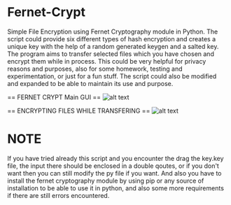 # Fernet-Crypt
Simple File Encryption using Fernet Cryptography module in Python. The script could provide six different types of hash encryption and creates a unique key with the help of a random generated keygen and a salted key. The program aims to transfer selected files which you have chosen and encrypt them while in process. This could be very helpful for privacy reasons and purposes, also for some homework, testing and experimentation, or just for a fun stuff. The script could also be modified and expanded to be able to maintain its use and purpose.

== FERNET CRYPT Main GUI ==
![alt text](https://user-images.githubusercontent.com/45601866/71723735-c2544300-2e68-11ea-90c8-aa5c762de037.png)

== ENCRYPTING FILES WHILE TRANSFERING ==
![alt text](https://user-images.githubusercontent.com/45601866/71723744-caac7e00-2e68-11ea-9e8e-13a9c7f5f0be.png)

# NOTE
If you have tried already this script and you encounter the drag the key.key file, the input there should be enclosed in a double qoutes, or if you don't want then you can still modify the py file if you want.
And also you have to install the fernet cryptography module by using pip or any source of installation to be able to use it in python, and also some more requirements if there are still errors encountered.
